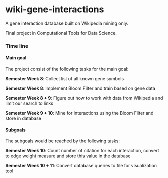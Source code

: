 # wiki-gene-interactions
A gene interaction database built on Wikipedia mining only. 

Final project in Computational Tools for Data Science. 

### Time line
#### Main goal 
The project consist of the following tasks for the main goal: 

__Semester Week 8__: Collect list of all known gene symbols  

__Semester Week 8__: Implement Bloom Filter and train based on gene data

__Semester Week 8 + 9__: Figure out how to work with data from Wikipedia and limit our search to links 

__Semester Week 9 + 10__: Mine for interactions using the Bloom Filter and store in database 
    
#### Subgoals 
The subgoals would be reached by the following tasks:

__Semester Week 10__: Count number of citation for each interaction, convert to edge weight measure and store this value in the database

__Semester Week 10 + 11__: Convert database queries to file for visualization tool 
